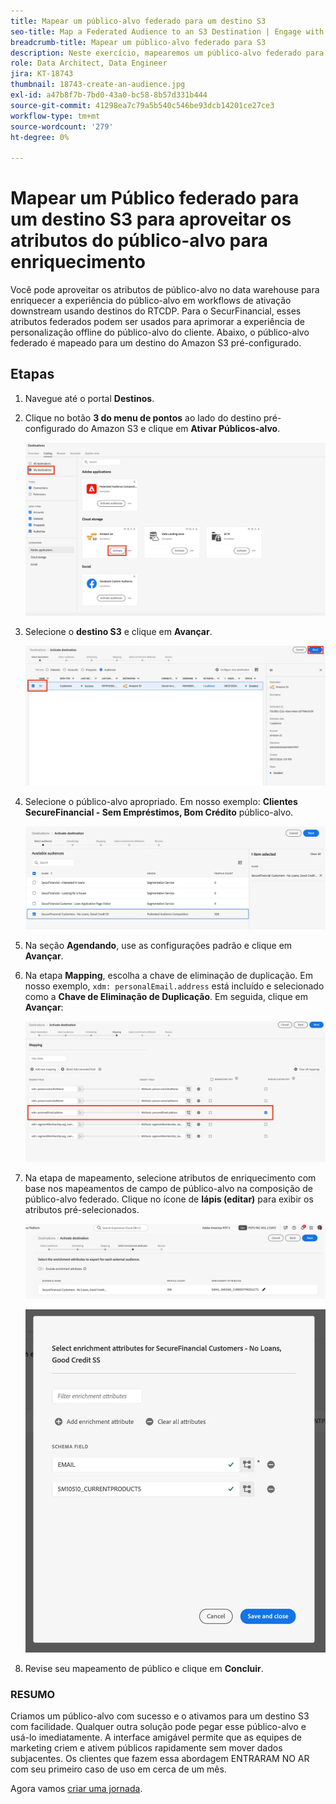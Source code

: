 ```yaml
---
title: Mapear um público-alvo federado para um destino S3
seo-title: Map a Federated Audience to an S3 Destination | Engage with audiences directly from your data warehouse using Federated Audience Composition
breadcrumb-title: Mapear um público-alvo federado para S3
description: Neste exercício, mapearemos um público-alvo federado para um destino downstream do Real-Time CDP para oferecer suporte a uma experiência offline personalizada.
role: Data Architect, Data Engineer
jira: KT-18743
thumbnail: 18743-create-an-audience.jpg
exl-id: a47b8f7b-7bd0-43a0-bc58-8b57d331b444
source-git-commit: 41298ea7c79a5b540c546be93dcb14201ce27ce3
workflow-type: tm+mt
source-wordcount: '279'
ht-degree: 0%

---
```


# Mapear um Público federado para um destino S3 para aproveitar os atributos do público-alvo para enriquecimento

Você pode aproveitar os atributos de público-alvo no data warehouse para enriquecer a experiência do público-alvo em workflows de ativação downstream usando destinos do RTCDP. Para o SecurFinancial, esses atributos federados podem ser usados para aprimorar a experiência de personalização offline do público-alvo do cliente. Abaixo, o público-alvo federado é mapeado para um destino do Amazon S3 pré-configurado.

## Etapas

1. Navegue até o portal **Destinos**.

2. Clique no botão **3 do menu de pontos** ao lado do destino pré-configurado do Amazon S3 e clique em **Ativar Públicos-alvo**.

   ![ativar-públicos](assets/activate-audiences.png)

3. Selecione o **destino S3** e clique em **Avançar**.

   ![selecionar-destino-s3](assets/select-s3-destination.png)

4. Selecione o público-alvo apropriado. Em nosso exemplo: **Clientes SecureFinancial - Sem Empréstimos, Bom Crédito** público-alvo.

   ![select-s3-audience](assets/select-s3-audience.png)

5. Na seção **Agendando**, use as configurações padrão e clique em **Avançar**.

6. Na etapa **Mapping**, escolha a chave de eliminação de duplicação. Em nosso exemplo, `xdm: personalEmail.address` está incluído e selecionado como a **Chave de Eliminação de Duplicação**. Em seguida, clique em **Avançar**:

   ![chave-de-desduplicação](assets/deduplication-key.png)

7. Na etapa de mapeamento, selecione atributos de enriquecimento com base nos mapeamentos de campo de público-alvo na composição de público-alvo federado. Clique no ícone de **lápis (editar)** para exibir os atributos pré-selecionados.

   ![editar-atributos](assets/edit-attributes.png)

   ![atributos finais](assets/final-attribution.png)

8. Revise seu mapeamento de público e clique em **Concluir**.

### RESUMO

Criamos um público-alvo com sucesso e o ativamos para um destino S3 com facilidade. Qualquer outra solução pode pegar esse público-alvo e usá-lo imediatamente. A interface amigável permite que as equipes de marketing criem e ativem públicos rapidamente sem mover dados subjacentes. Os clientes que fazem essa abordagem ENTRARAM NO AR com seu primeiro caso de uso em cerca de um mês.


Agora vamos [criar uma jornada](build-journey-federated-audience.md).
